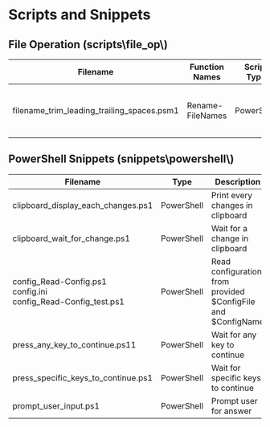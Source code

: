 # Scripts and Snippets

## File Operation (scripts\\file_op\\)
| Filename | Function Names | Script Type | Description |
|---|---|---|---|
| filename_trim_leading_trailing_spaces.psm1 | Rename-FileNames | PowerShell | Remove leading and trailing spaces in filenames |

## PowerShell Snippets (snippets\\powershell\\)
| Filename | Type | Description |
|---|---|---|
| clipboard_display_each_changes.ps1 | PowerShell | Print every changes in clipboard |
| clipboard_wait_for_change.ps1 | PowerShell | Wait for a change in clipboard |
| config_Read-Config.ps1<br>config.ini<br>config_Read-Config_test.ps1 | PowerShell | Read configuration from provided \$ConfigFile and \$ConfigName |
| press_any_key_to_continue.ps11 | PowerShell | Wait for any key to continue |
| press_specific_keys_to_continue.ps1 | PowerShell | Wait for specific keys to continue |
| prompt_user_input.ps1 | PowerShell | Prompt user for answer |
